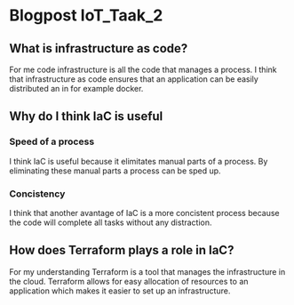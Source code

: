 # Blogpost IoT_Taak_2

## What is infrastructure as code?
For me code infrastructure is all the code that manages a process. I think that infrastructure as code ensures that an application can be easily distributed an in for example docker.

## Why do I think IaC is useful

### Speed of a process
I think IaC is useful because it elimitates manual parts of a process. By eliminating these manual parts a process can be sped up. 

### Concistency
I think that another avantage of IaC is a more concistent process because the code will complete all tasks without any distraction.

## How does Terraform plays a role in IaC?
For my understanding Terraform is a tool that manages the infrastructure in the cloud. Terraform allows for easy allocation of resources to an application which makes it easier to set up an infrastructure.